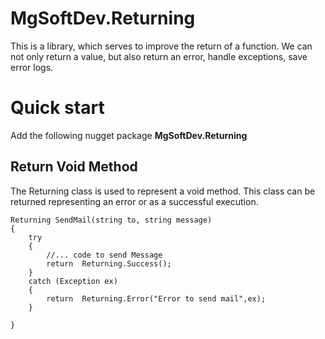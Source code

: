 # MgSoftDev.Returning

This is a library, which serves to improve the return of a function.
We can not only return a value, but also return an error, handle exceptions, save error logs.

# Quick start

Add the following nugget package
**MgSoftDev.Returning**


## Return Void Method 
 The Returning class is used to represent a void method.
This class can be returned representing an error or as a successful execution.

    Returning SendMail(string to, string message)  
    {
	    try  
	    {  
		    //... code to send Message  
		    return  Returning.Success();  
	    }  
	    catch (Exception ex)  
	    {
		    return  Returning.Error("Error to send mail",ex);  
	    }  
      
    }

